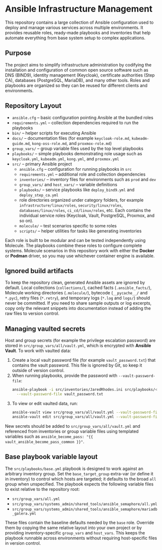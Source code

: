 # Ansible Infrastructure Management

This repository contains a large collection of Ansible configuration used to deploy and manage
various services across multiple environments.  It provides reusable roles, ready-made playbooks
and inventories that help automate everything from base system setup to complex applications.

## Purpose
The project aims to simplify infrastructure administration by codifying the installation and
configuration of common open source software such as DNS (BIND9), identity management (Keycloak),
certificate authorities (Step CA), databases (PostgreSQL, MariaDB), and many other tools.  Roles
and playbooks are organized so they can be reused for different clients and environments.

## Repository Layout
- `ansible.cfg` – basic configuration pointing Ansible at the bundled roles
- `requirements.yml` – collection dependencies required to run the playbooks
- `bin/` – helper scripts for executing Ansible
- `docs/` – documentation files (for example `keycloak-role.md`,
  `kubeadm-guide.md`, `kong-oss-role.md`, and `proxmox-role.md`)
- `group_vars/` – group variable files used by the top level playbooks
 - `playbooks/` – simple playbooks demonstrating role usage such as `keycloak.yml`, `kubeadm.yml`, `kong.yml`, and `proxmox.yml`
- `src/` – primary Ansible project
  - `ansible.cfg` – configuration for running playbooks in `src`
  - `requirements.yml` – additional role and collection dependencies
  - `inventories/` – inventory files for environments such as `prod` and `dev`
  - `group_vars/` and `host_vars/` – variable definitions
  - `playbooks/` – service playbooks like `deploy_bind9.yml` and `deploy_step_ca.yml`
  - role directories organized under category folders, for example
    `infrastructure/linux/roles`, `security/linux/roles`, `databases/linux/roles`,
    `ci_cd/linux/roles`, etc. Each contains the individual service roles (Keycloak,
    Vault, PostgreSQL, Proxmox, and so on).
  - `molecule/` – test scenarios specific to some roles
  - `scripts/` – helper utilities for tasks like generating inventories

Each role is built to be modular and can be tested independently using Molecule.  The playbooks
combine these roles to configure complete systems. Molecule scenarios in this repository work with
either the **Docker** or **Podman** driver, so you may use whichever container engine is available.

## Ignored build artifacts

To keep the repository clean, generated Ansible assets are ignored by default. Local collections
(`collections/`), cached facts (`.ansible_facts/`), Molecule working directories (`.molecule/`),
bytecode (`__pycache__/` and `*.pyc`), retry files (`*.retry`), and temporary logs (`*.log` and
`logs/`) should never be committed. If you need to share sample outputs or log excerpts, copy only
the relevant snippets into documentation instead of adding the raw files to version control.

## Managing vaulted secrets

Host and group secrets (for example the privilege escalation password) are stored in
`src/group_vars/all/vault.yml`, which is encrypted with **Ansible Vault**. To work with vaulted
data:

1. Create a local vault password file (for example `vault_password.txt`) that contains the vault
   password. This file is ignored by Git, so keep it outside of version control.
2. When running playbooks, provide the password with `--vault-password-file`:
   ```bash
   ansible-playbook -i src/inventories/JaredRhodes.ini src/playbooks/<playbook>.yml \
     --vault-password-file vault_password.txt
   ```
3. To view or edit vaulted data, run:
   ```bash
   ansible-vault view src/group_vars/all/vault.yml --vault-password-file vault_password.txt
   ansible-vault edit src/group_vars/all/vault.yml --vault-password-file vault_password.txt
   ```

New secrets should be added to `src/group_vars/all/vault.yml` and referenced from inventories or
group variable files using templated variables such as
`ansible_become_pass: "{{ vault_ansible_become_pass_common }}"`.

## Base playbook variable layout

The `src/playbooks/base.yml` playbook is designed to work against an arbitrary inventory group.
Set the `base_target_group` extra-var (or define it in inventory) to control which hosts are
targeted; it defaults to the broad `all` group when unspecified. The playbook expects the
following variable files to exist relative to the repository root:

- `src/group_vars/all.yml`
- `src/group_vars/systems_admin/shared_tools/ansible_semaphore/all.yml`
- `src/group_vars/systems_admin/shared_tools/ansible_semaphore/mariadb_galera.yml`

These files contain the baseline defaults needed by the `base` role. Override them by copying the
same relative layout into your own project or by providing inventory-specific `group_vars` and
`host_vars`. This keeps the playbook runnable across environments without requiring host-specific
files in version control.
